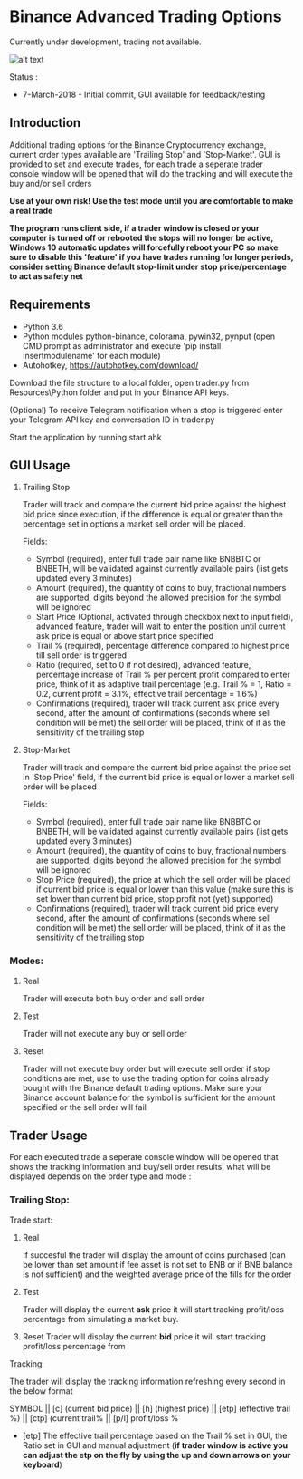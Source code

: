 # Binance Advanced Trading Options #

Currently under development, trading not available.

![alt text](https://i.imgur.com/K8kGKOB.png "GUI")

Status :

* 7-March-2018 - Initial commit, GUI available for feedback/testing

## Introduction ##

Additional trading options for the Binance Cryptocurrency exchange, current order types available are 'Trailing Stop' and 'Stop-Market'. GUI is provided to set and execute trades, for each trade a seperate trader console window will be opened that will do the tracking and will execute the buy and/or sell orders

**Use at your own risk! Use the test mode until you are comfortable to make a real trade**

**The program runs client side, if a trader window is closed or your computer is turned off or rebooted the stops will no longer be active, Windows 10 automatic updates will forcefully reboot your PC so make sure to disable this 'feature' if you have trades running for longer periods, consider setting Binance default stop-limit under stop price/percentage to act as safety net** 

## Requirements ##

* Python 3.6
* Python modules python-binance, colorama, pywin32, pynput (open CMD prompt as administrator and execute 'pip install 
  insertmodulename' for each module)
* Autohotkey, https://autohotkey.com/download/

Download the file structure to a local folder, open trader.py from Resources\Python folder and put in your Binance API keys.

(Optional) To receive Telegram notification when a stop is triggered enter your Telegram API key and conversation ID in trader.py

Start the application by running start.ahk

## GUI Usage ##
1. Trailing Stop

   Trader will track and compare the current bid price against the highest bid price since execution, if the difference is
   equal or greater than the percentage set in options a market sell order will be placed.

   Fields:
   * Symbol (required), enter full trade pair name like BNBBTC or BNBETH, will be validated against currently available pairs 
     (list gets updated every 3 minutes)
   * Amount (required), the quantity of coins to buy, fractional numbers are supported, digits beyond the allowed precision for
     the symbol will be ignored
   * Start Price (Optional, activated through checkbox next to input field), advanced feature, trader will wait to enter the 
     position until current ask price is equal or above start price specified
   * Trail % (required), percentage difference compared to highest price till sell order is triggered
   * Ratio (required, set to 0 if not desired), advanced feature, percentage increase of Trail % per percent profit compared to
     enter price, think of it as adaptive trail percentage (e.g. Trail % = 1, Ratio = 0.2, current profit = 3.1%, effective
     trail percentage = 1.6%)
   * Confirmations (required), trader will track current ask price every second, after the amount of confirmations (seconds 
     where sell condition will be met) the sell order will be placed, think of it as the sensitivity of the trailing stop

2. Stop-Market

   Trader will track and compare the current bid price against the price set in 'Stop Price' field, if the current bid price is
   equal or lower a market sell order will be placed
   
   Fields:
   * Symbol (required), enter full trade pair name like BNBBTC or BNBETH, will be validated against currently available pairs 
     (list gets updated every 3 minutes)
   * Amount (required), the quantity of coins to buy, fractional numbers are supported, digits beyond the allowed precision for
     the symbol will be ignored
   * Stop Price (required), the price at which the sell order will be placed if current bid price is equal or lower than this
     value (make sure this is set lower than current bid price, stop profit not (yet) supported)
   * Confirmations (required), trader will track current bid price every second, after the amount of confirmations (seconds 
     where sell condition will be met) the sell order will be placed, think of it as the sensitivity of the trailing stop
     
### Modes:

1. Real

   Trader will execute both buy order and sell order
2. Test

   Trader will not execute any buy or sell order
3. Reset

   Trader will not execute buy order but will execute sell order if stop conditions are met, use to use the
   trading option for coins already bought with the Binance default trading options. Make sure your Binance account balance for
   the symbol is sufficient for the amount specified or the sell order will fail

## Trader Usage ##

For each executed trade a seperate console window will be opened that shows the tracking information and buy/sell order results, what will be displayed depends on the order type and mode :

### Trailing Stop:

Trade start:

1. Real

   If succesful the trader will display the amount of coins purchased (can be lower than set amount if fee asset is not set to
   BNB or if BNB balance is not sufficient) and the weighted average price of the fills for the order
2. Test

   Trader will display the current **ask** price it will start tracking profit/loss percentage from simulating a market buy.
3. Reset
   Trader will display the current **bid** price it will start tracking profit/loss percentage from
   
Tracking:

The trader will display the tracking information refreshing every second in the below format

SYMBOL || [c] (current bid price) || [h] (highest price) || [etp] (effective trail %) || [ctp] (current trail% || [p/l] profit/loss %

* [etp] The effective trail percentage based on the Trail % set in GUI, the Ratio set in GUI and manual adjustment (**if trader
  window is active you can adjust the etp on the fly by using the up and down arrows on your keyboard**)
   



